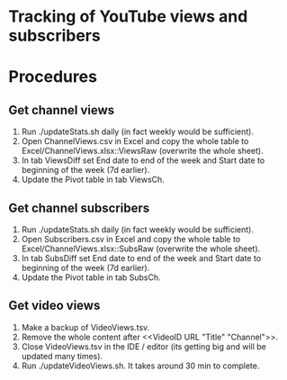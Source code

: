 # Tracking of YouTube views and subscribers

# Procedures

## Get channel views
1. Run ./updateStats.sh daily (in fact weekly would be sufficient).
2. Open ChannelViews.csv in Excel and copy the whole table to Excel/ChannelViews.xlsx::ViewsRaw (overwrite the whole sheet).
3. In tab ViewsDiff set End date to end of the week and Start date to beginning of the week (7d earlier).
4. Update the Pivot table in tab ViewsCh.

## Get channel subscribers
1. Run ./updateStats.sh daily (in fact weekly would be sufficient).
2. Open Subscribers.csv in Excel and copy the whole table to Excel/ChannelViews.xlsx::SubsRaw (overwrite the whole sheet).
3. In tab SubsDiff set End date to end of the week and Start date to beginning of the week (7d earlier).
4. Update the Pivot table in tab SubsCh.

## Get video views
1. Make a backup of VideoViews.tsv.
1. Remove the whole content after <<VideoID	URL	"Title"	"Channel">>.
1. Close VideoViews.tsv in the IDE / editor (its getting big and will be updated many times).
1. Run ./updateVideoViews.sh. It takes around 30 min to complete.
